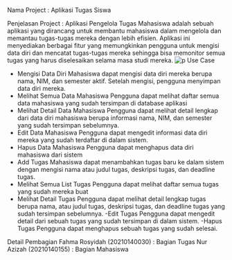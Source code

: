 Nama Project : Aplikasi Tugas Siswa

Penjelasan Project : Aplikasi Pengelola Tugas Mahasiswa adalah sebuah aplikasi yang dirancang untuk membantu mahasiswa dalam mengelola dan memantau tugas-tugas mereka dengan lebih efisien. Aplikasi ini menyediakan berbagai fitur yang memungkinkan pengguna untuk mengisi data diri dan mencatat tugas-tugas mereka sehingga bisa memonitor semua tugas yang harus diselesaikan selama masa studi mereka.
![p](https://github.com/fahmarosyidah/FinalProject_PAM/assets/115076270/084f57f4-2fd9-457b-b191-9742ce26f75b) 
Use Case 
- Mengisi Data Diri
Mahasiswa dapat mengisi data diri mereka berupa nama, NIM, dan semester aktif. Setelah mengisi, pengguna menyimpan data diri mereka.
- Melihat Semua Data Mahasiswa
Pengguna dapat melihat daftar semua data mahasiswa yang sudah tersimpan di database aplikasi
- Melihat Detail Data Mahasiswa
Pengguna dapat melihat detail lengkap dari data diri mahasiswa berupa informasi nama, NIM, dan semester yang sudah tersimpan sebelumnya.
- Edit Data Mahasiswa
Pengguna dapat mengedit informasi data diri mereka yang sudah terdaftar di dalam sistem.
- Hapus Data Mahasiswa
Pengguna dapat menghapus data diri mahasiswa dari sistem
- Add Tugas
Mahasiswa dapat menambahkan tugas baru ke dalam sistem dengan mengisi nama atau judul tugas, deskripsi tugas, dan deadline tugas.
- Melihat Semua List Tugas
Pengguna dapat melihat daftar semua tugas yang sudah mereka buat
- Melihat Detail Tugas
Pengguna dapat melihat detail lengkap tugas berupa nama, atau judul tugas, deskripsi tugas, dan deadline tugas yang sudah tersimpan sebelumnya.
-Edit Tugas
Pengguna dapat mengedit detail dari sebuah tugas yang sudah tersimpan di dalam sistem.
-Hapus Tugas
Pengguna dapat menghapus sebuah tugas yang sudah selesai.

Detail Pembagian 
Fahma Rosyidah (20210140030) : Bagian Tugas
Nur Azizah (20210140155) : Bagian Mahasiswa
